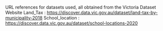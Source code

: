 URL references for datasets used, all obtained from the Victoria Dataset Website
Land_Tax : https://discover.data.vic.gov.au/dataset/land-tax-by-municipality-2018
School_location : https://discover.data.vic.gov.au/dataset/school-locations-2020
